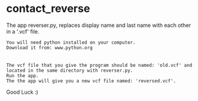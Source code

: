 # contact_reverse

The app reverser.py, replaces display name and last name with each other in a '.vcf' file.

    You will need python installed on your computer.
    Download it from: www.python.org
######
    The vcf file that you give the program should be named: 'old.vcf' and located in the same directory with reverser.py.
    Run the app.
    The the app will give you a new vcf file named: 'reversed.vcf'.

Good Luck :)
